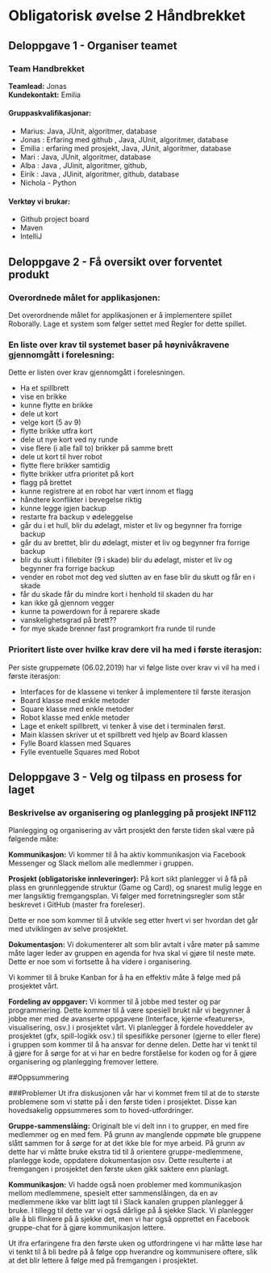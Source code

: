 # Obligatorisk øvelse 2 Håndbrekket

## Deloppgave 1 - Organiser teamet
### Team Handbrekket     
**Teamlead:** Jonas     
**Kundekontakt:** Emilia     

#### Gruppaskvalifikasjonar:
 * Marius: Java, JUnit, algoritmer, database
 * Jonas : Erfaring med github , Java, JUnit, algoritmer, database
 * Emilia : erfaring med prosjekt, Java, JUnit, algoritmer, database
 * Mari : Java, JUnit, algoritmer, database
 * Alba : Java , JUinit, algoritmer, github, 
 * Eirik : Java , JUinit, algoritmer, github, database
 * Nichola - Python


#### Verktøy vi brukar: 
 * Github project board
 * Maven 
 * IntelliJ

## Deloppgave 2 - Få oversikt over forventet produkt
### Overordnede målet for applikasjonen:
Det overordnende målet for applikasjonen er å implementere spillet Roborally. Lage et system som følger settet med Regler for dette spillet. 
### En liste over krav til systemet baser på høynivåkravene gjennomgått i forelesning:
Dette er listen over krav gjennomgått i forelesningen.
* Ha et spillbrett
* vise en brikke
* kunne flytte en brikke
* dele ut kort
* velge kort (5 av 9)
* flytte brikke utfra kort
* dele ut nye kort ved ny runde
* vise flere (i alle fall to) brikker på samme brett
* dele ut kort til hver robot
* flytte flere brikker samtidig
* flytte brikker utfra prioritet på kort
* flagg på brettet
* kunne registrere at en robot har vært innom et flagg
* håndtere konflikter i bevegelse riktig
* kunne legge igjen backup
* restarte fra backup v ødeleggelse
* går du i et hull, blir du ødelagt, mister et liv og begynner fra forrige backup
* går du av brettet, blir du ødelagt, mister et liv og begynner fra forrige backup
* blir du skutt i fillebiter (9 i skade) blir du ødelagt, mister et liv og begynner fra forrige backup
* vender en robot mot deg ved slutten av en fase blir du skutt og får en i skade
* får du skade får du mindre kort i henhold til skaden du har
* kan ikke gå gjennom vegger
* kunne ta powerdown for å reparere skade
* vanskelighetsgrad på brett??
* for mye skade brenner fast programkort fra runde til runde


### Prioritert liste over hvilke krav dere vil ha med i første iterasjon:
Per siste gruppemøte (06.02.2019) har vi følge liste over krav vi vil ha med i første iterasjon:
 * Interfaces for de klassene vi tenker å implementere til første iterasjon
 * Board klasse med enkle metoder
 * Square klasse med enkle metoder
 * Robot klasse med enkle metoder
 * Lage et enkelt spillbrett, vi tenker å vise det i terminalen først.
 * Main klassen skriver ut et spillbrett ved hjelp av Board klassen
 * Fylle Board klassen med Squares
 * Fylle eventuelle Squares med Robot


## Deloppgave 3 - Velg og tilpass en prosess for laget
### Beskrivelse av organisering og planlegging på prosjekt INF112
Planlegging og organisering av vårt prosjekt den første tiden skal være på følgende måte:

**Kommunikasjon:** Vi kommer til å ha aktiv kommunikasjon via Facebook Messenger og Slack mellom 
alle medlemmer i gruppen.

**Prosjekt (obligatoriske innleveringer):** På kort sikt planlegger vi å få på plass en grunnleggende struktur (Game og Card), 
og snarest mulig legge en mer langsiktig fremgangsplan. Vi følger med forretningsregler som står beskrevet i GitHub (master 
fra foreleser).

Dette er noe som kommer til å utvikle seg etter hvert vi ser hvordan det går med utviklingen 
av selve prosjektet.

**Dokumentasjon:** Vi dokumenterer alt som blir avtalt i våre møter på samme måte lager leder 
av gruppen en agenda for hva skal vi gjøre til neste møte. Dette er noe som vi fortsette å ha 
videre i organisering.

Vi kommer til å bruke Kanban for å ha en effektiv måte å følge med på prosjektet vårt.

**Fordeling av oppgaver:** Vi kommer til å jobbe med tester og par programmering. Dette kommer til å være spesiell 
brukt når vi begynner å jobbe mer med de avanserte oppgavene (Interface, kjerne «featurers», visualisering, osv.) i 
prosjektet vårt. Vi planlegger å fordele hoveddeler av prosjektet (gfx, spill-logikk osv.) til spesifikke personer 
(gjerne to eller flere) i gruppen som kommer til å ha ansvar for denne delen. Dette har vi tenkt til å gjøre for å sørge 
for at vi har en bedre forståelse for koden og for å gjøre organisering og planlegging fremover lettere. 
 
##Oppsummering

###Problemer
Ut ifra diskusjonen vår har vi kommet frem til at de to største problemene som vi støtte på i den første tiden i prosjektet.
Disse kan hovedsakelig oppsummeres som to hoved-utfordringer.

**Gruppe-sammenslåing:** Originalt ble vi delt inn i to grupper, en med fire medlemmer og en med fem. På grunn av manglende
oppmøte ble gruppene slått sammen for å sørge for at det ikke ble for mye arbeid. På grunn av dette har vi måtte bruke ekstra 
tid til å orientere gruppe-medlemmene, planlegge kode, oppdatere dokumentasjon osv. Dette resulterte i at fremgangen i prosjektet
den første uken gikk saktere enn planlagt.

**Kommunikasjon:** Vi hadde også noen problemer med kommunikasjon mellom medlemmene, spesielt etter sammenslåingen, da en av 
medlemmene ikke var blitt lagt til i Slack kanalen gruppen planlegger å bruke. I tillegg til dette var vi også dårlige på å 
sjekke Slack. Vi planlegger alle å bli flinkere på å sjekke det, men vi har også opprettet en Facebook gruppe-chat for å 
gjøre kommunikasjon lettere.

Ut ifra erfaringene fra den første uken og utfordringene vi har måtte løse har vi tenkt til å bli bedre på å følge opp hverandre
og kommunisere oftere, slik at det blir lettere å følge med på fremgangen i prosjektet.